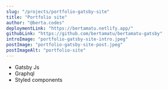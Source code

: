 ```yaml
---
slug: "/projects/portfolio-gatsby-site"
title: "Portfolio site"
author: "@berta.codes"
deploymentLink: "https://bertamatu.netlify.app/"
githubLink: "https://github.com/bertamatu/bertamatu-gatsby"
introImage: "portfolio-gatsby-site-intro.jpeg"
postImage: "portfolio-gatsby-site-post.jpeg"
postImageAlt: "portfolio-site"
---
```


<ul>
    <li>Gatsby Js</li>
    <li>Graphql</li>
    <li>Styled components</li>
</ul>
